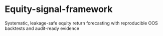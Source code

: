 # Equity-signal-framework
Systematic, leakage-safe equity return forecasting with reproducible OOS backtests and audit-ready evidence

